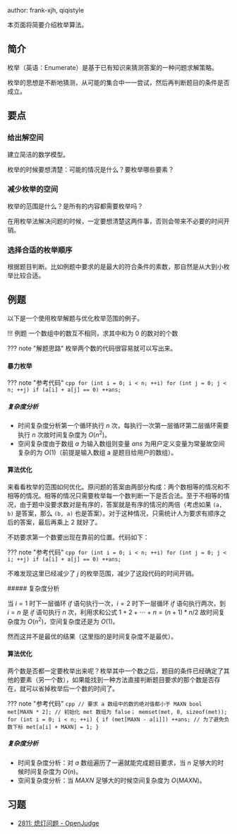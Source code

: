 author: frank-xjh, qiqistyle

本页面将简要介绍枚举算法。

## 简介

枚举（英语：Enumerate）是基于已有知识来猜测答案的一种问题求解策略。

枚举的思想是不断地猜测，从可能的集合中一一尝试，然后再判断题目的条件是否成立。

## 要点

### 给出解空间

建立简洁的数学模型。

枚举的时候要想清楚：可能的情况是什么？要枚举哪些要素？

### 减少枚举的空间

枚举的范围是什么？是所有的内容都需要枚举吗？

在用枚举法解决问题的时候，一定要想清楚这两件事，否则会带来不必要的时间开销。

### 选择合适的枚举顺序

根据题目判断。比如例题中要求的是最大的符合条件的素数，那自然是从大到小枚举比较合适。

## 例题

以下是一个使用枚举解题与优化枚举范围的例子。

!!! 例题
    一个数组中的数互不相同，求其中和为 $0$ 的数对的个数

??? note "解题思路"
    枚举两个数的代码很容易就可以写出来。

#### 暴力枚举

??? note "参考代码" 
    ```cpp
    for (int i = 0; i < n; ++i)
      for (int j = 0; j < n; ++j)
        if (a[i] + a[j] == 0) ++ans;
    ```

##### 复杂度分析

- 时间复杂度分析第一个循环执行 $n$ 次，每执行一次第一层循环第二层循环需要执行 $n$ 次故时间复杂度为 $O(n^2)$。
- 空间复杂度由于数组 $a$ 为输入数组则变量 $ans$ 为用户定义变量为常量故空间复杂的为 $O(1)$（前提是输入数组 a 是题目给用户的数组）。

#### 算法优化

来看看枚举的范围如何优化。原问题的答案由两部分构成：两个数相等的情况和不相等的情况。相等的情况只需要枚举每一个数判断一下是否合法。至于不相等的情况，由于题中没要求数对是有序的，答案就是有序的情况的两倍（考虑如果 `(a, b)` 是答案，那么 `(b, a)` 也是答案）。对于这种情况，只需统计人为要求有顺序之后的答案，最后再乘上 $2$ 就好了。

不妨要求第一个数要出现在靠前的位置。代码如下：

??? note "参考代码" 
    ```cpp
    for (int i = 0; i < n; ++i)
      for (int j = 0; j < i; ++j)
        if (a[i] + a[j] == 0) ++ans;
    ```

不难发现这里已经减少了 $j$ 的枚举范围，减少了这段代码的时间开销。

\##### 复杂度分析

当 $i=1$ 时下一层循环 $if$ 语句执行一次，$i=2$ 时下一层循环 $if$ 语句执行两次，到 $i=n$ 是 $if$ 语句执行 $n$ 次，利用求和公式 $1+2+\cdots+n= (n+1)*n/2$ 故时间复杂度为 $O(n^2)$，空间复杂度还是为 $O(1)$。

然而这并不是最优的结果（这里指的是时间复杂度不是最优）。

#### 算法优化

两个数是否都一定要枚举出来呢？枚举其中一个数之后，题目的条件已经确定了其他的要素（另一个数），如果能找到一种方法直接判断题目要求的那个数是否存在，就可以省掉枚举后一个数的时间了。

??? note "参考代码" 
    ```cpp
    // 要求 a 数组中的数的绝对值都小于 MAXN
    bool met[MAXN * 2];
    // 初始化 met 数组为 false；
    memset(met, 0, sizeof(met));
    for (int i = 0; i < n; ++i) {
      if (met[MAXN - a[i]]) ++ans;
      // 为了避免负数下标
      met[a[i] + MAXN] = 1;
    }
    ```

##### 复杂度分析

- 时间复杂度分析：对 $a$ 数组遍历了一遍就能完成题目要求，当 $n$ 足够大的时候时间复杂度为 $O(n)$。
- 空间复杂度分析：当 $MAXN$ 足够大的时候空间复杂度为 $O(MAXN)$。

## 习题

- [2811: 熄灯问题 - OpenJudge](http://bailian.openjudge.cn/practice/2811/)

